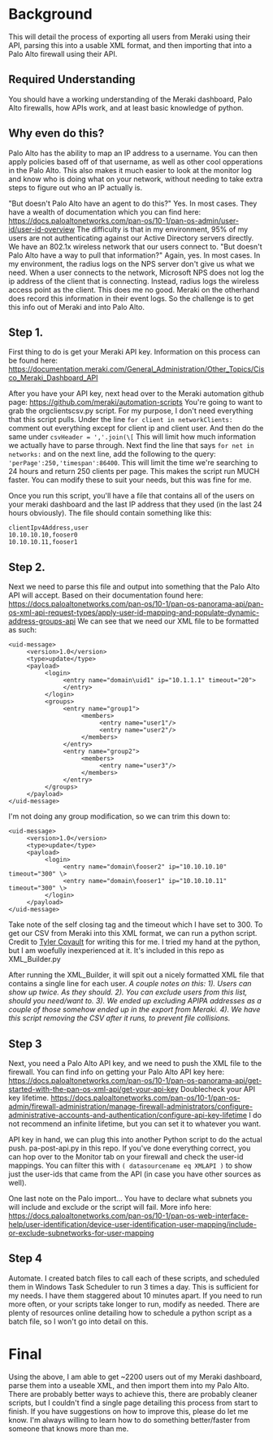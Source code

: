 # Background

This will detail the process of exporting all users from Meraki using their API, parsing this into a usable XML format, and then importing that into a Palo Alto firewall using their API.  

## Required Understanding

You should have a working understanding of the Meraki dashboard, Palo Alto firewalls, how APIs work, and at least basic knowledge of python. 

## Why even do this? 

Palo Alto has the ability to map an IP address to a username. You can then apply policies based off of that username, as well as other cool opperations in the Palo Alto.  This also makes it much easier to look at the monitor log and know who is doing what on your network, without needing to take extra steps to figure out who an IP actually is.  

"But doesn't Palo Alto have an agent to do this?"  Yes. In most cases.  They have a wealth of documentation which you can find here: https://docs.paloaltonetworks.com/pan-os/10-1/pan-os-admin/user-id/user-id-overview  The difficulty is that in my environment, 95% of my users are not authenticating against our Active Directory servers directly.  We have an 802.1x wireless network that our users connect to. "But doesn't Palo Alto have a way to pull that information?"  Again, yes.  In most cases.  In my environment, the radius logs on the NPS server don't give us what we need. When a user connects to the network, Microsoft NPS does not log the ip address of the client that is connecting.  Instead, radius logs the wireless access point as the client.  This does me no good. Meraki on the otherhand does record this information in their event logs.  So the challenge is to get this info out of Meraki and into Palo Alto. 

## Step 1.

First thing to do is get your Meraki API key. Information on this process can be found here: https://documentation.meraki.com/General_Administration/Other_Topics/Cisco_Meraki_Dashboard_API

After you have your API key, next head over to the Meraki automation github page: https://github.com/meraki/automation-scripts You're going to want to grab the orgclientscsv.py script.  For my purpose, I don't need everything that this script pulls.  Under the line `for client in networkClients:` comment out everything except for client ip and client user. And then do the same under `csvHeader = ','.join(\[` This will limit how much information we actually have to parse through.  Next find the line that says `for net in networks:` and on the next line, add the following to the query: `'perPage':250,'timespan':86400`.  This will limit the time we're searching to 24 hours and return 250 clients per page.  This makes the script run MUCH faster.  You can modify these to suit your needs, but this was fine for me. 

Once you run this script, you'll have a file that contains all of the users on your meraki dashboard and the last IP address that they used (in the last 24 hours obviously).  The file should contain something like this: 
```
clientIpv4Address,user
10.10.10.10,fooser0
10.10.10.11,fooser1
```

## Step 2.

Next we need to parse this file and output into something that the Palo Alto API will accept.  Based on their documentation found here: https://docs.paloaltonetworks.com/pan-os/10-1/pan-os-panorama-api/pan-os-xml-api-request-types/apply-user-id-mapping-and-populate-dynamic-address-groups-api We can see that we need our XML file to be formatted as such:

```
<uid-message> 
     <version>1.0</version> 
     <type>update</type> 
     <payload> 
          <login> 
               <entry name="domain\uid1" ip="10.1.1.1" timeout="20"> 
               </entry> 
          </login> 
          <groups> 
               <entry name="group1"> 
                    <members> 
                         <entry name="user1"/> 
                         <entry name="user2"/> 
                    </members> 
               </entry> 
               <entry name="group2"> 
                    <members> 
                         <entry name="user3"/> 
                    </members> 
               </entry> 
          </groups> 
     </payload> 
</uid-message>
```
I'm not doing any group modification, so we can trim this down to:
```
<uid-message> 
     <version>1.0</version> 
     <type>update</type> 
     <payload> 
          <login> 
               <entry name="domain\fooser2" ip="10.10.10.10" timeout="300" \> 
               <entry name="domain\fooser1" ip="10.10.10.11" timeout="300" \>
          </login> 
     </payload> 
</uid-message>
```
Take note of the self closing tag and the timeout which I have set to 300.  To get our CSV from Meraki into this XML format, we can run a python script. Credit to [Tyler Covault](https://github.com/Tyco2194) for writing this for me.  I tried my hand at the python, but I am woefully inexperienced at it. It's included in this repo as XML_Builder.py

After running the XML_Builder, it will spit out a nicely formatted XML file that contains a single line for each user.  *A couple notes on this: 1). Users can show up twice. As they should. 2). You can exclude users from this list, should you need/want to. 3). We ended up excluding APIPA addresses as a couple of those somehow ended up in the export from Meraki. 4). We have this script removing the CSV after it runs, to prevent file collisions.*

## Step 3

Next, you need a Palo Alto API key, and we need to push the XML file to the firewall. You can find info on getting your Palo Alto API key here: https://docs.paloaltonetworks.com/pan-os/10-1/pan-os-panorama-api/get-started-with-the-pan-os-xml-api/get-your-api-key  Doublecheck your API key lifetime. https://docs.paloaltonetworks.com/pan-os/10-1/pan-os-admin/firewall-administration/manage-firewall-administrators/configure-administrative-accounts-and-authentication/configure-api-key-lifetime  I do not recommend an infinite lifetime, but you can set it to whatever you want. 

API key in hand, we can plug this into another Python script to do the actual push.  pa-post-api.py in this repo. If you've done everything correct, you can hop over to the Monitor tab on your firewall and check the user-id mappings. You can filter this with `( datasourcename eq XMLAPI )` to show just the user-ids that came from the API (in case you have other sources as well). 

One last note on the Palo import... You have to declare what subnets you will include and exclude or the script will fail.  More info here: https://docs.paloaltonetworks.com/pan-os/10-1/pan-os-web-interface-help/user-identification/device-user-identification-user-mapping/include-or-exclude-subnetworks-for-user-mapping

## Step 4

Automate.  I created batch files to call each of these scripts, and scheduled them in Windows Task Scheduler to run 3 times a day.  This is sufficient for my needs.  I have them staggered about 10 minutes apart.  If you need to run more often, or your scripts take longer to run, modify as needed. There are plenty of resources online detailing how to schedule a python script as a batch file, so I won't go into detail on this.  

# Final

Using the above, I am able to get ~2200 users out of my Meraki dashboard, parse them into a useable XML, and then import them into my Palo Alto.  There are probably better ways to achieve this, there are probably cleaner scripts, but I couldn't find a single page detailing this process from start to finish.  If you have suggestions on how to improve this, please do let me know.  I'm always willing to learn how to do something better/faster from someone that knows more than me. 
